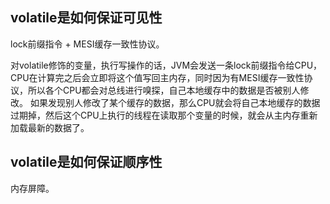 ## volatile是如何保证可见性
lock前缀指令 + MESI缓存一致性协议。

对volatile修饰的变量，执行写操作的话，JVM会发送一条lock前缀指令给CPU，
CPU在计算完之后会立即将这个值写回主内存，同时因为有MESI缓存一致性协议，所以各个CPU都会对总线进行嗅探，自己本地缓存中的数据是否被别人修改。
如果发现别人修改了某个缓存的数据，那么CPU就会将自己本地缓存的数据过期掉，然后这个CPU上执行的线程在读取那个变量的时候，就会从主内存重新加载最新的数据了。

## volatile是如何保证顺序性
内存屏障。

